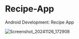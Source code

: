 # Recipe-App
Android Development: Recipe App

![Screenshot_20241126_172908](https://github.com/user-attachments/assets/bb2118d1-97b4-4dbc-adf8-ec7d5af2236a)


